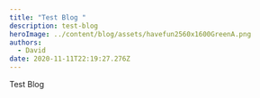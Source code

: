 ```yaml
---
title: "Test Blog "
description: test-blog
heroImage: ../content/blog/assets/havefun2560x1600GreenA.png
authors:
  - David
date: 2020-11-11T22:19:27.276Z
---
```

Test Blog
